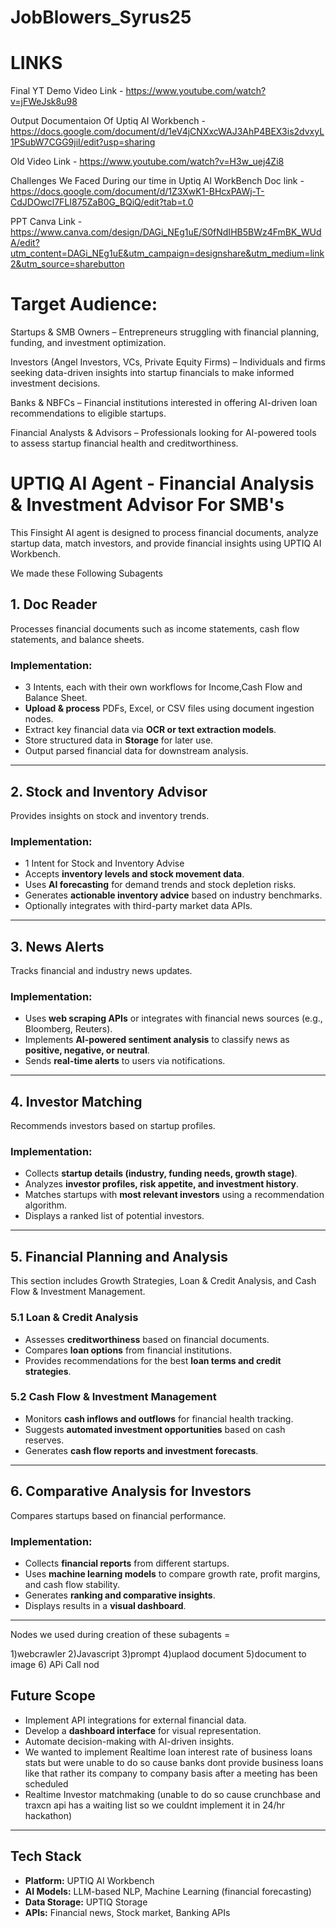 # JobBlowers_Syrus25

# LINKS

Final YT Demo Video Link - https://www.youtube.com/watch?v=jFWeJsk8u98

Output Documentaion Of Uptiq AI Workbench - https://docs.google.com/document/d/1eV4jCNXxcWAJ3AhP4BEX3is2dvxyL1PSubW7CGG9jiI/edit?usp=sharing

Old Video Link - https://www.youtube.com/watch?v=H3w_uej4Zi8

Challenges We Faced During our time in Uptiq AI WorkBench Doc link - https://docs.google.com/document/d/1Z3XwK1-BHcxPAWj-T-CdJDOwcl7FLI875ZaB0G_BQiQ/edit?tab=t.0

PPT Canva Link - https://www.canva.com/design/DAGi_NEg1uE/S0fNdIHB5BWz4FmBK_WUdA/edit?utm_content=DAGi_NEg1uE&utm_campaign=designshare&utm_medium=link2&utm_source=sharebutton

# Target Audience:
Startups & SMB Owners – Entrepreneurs struggling with financial planning, funding, and investment optimization.

Investors (Angel Investors, VCs, Private Equity Firms) – Individuals and firms seeking data-driven insights into startup financials to make informed investment decisions.

Banks & NBFCs – Financial institutions interested in offering AI-driven loan recommendations to eligible startups.

Financial Analysts & Advisors – Professionals looking for AI-powered tools to assess startup financial health and creditworthiness.



# UPTIQ AI Agent - Financial Analysis & Investment Advisor For SMB's

This Finsight AI agent is designed to process financial documents, analyze startup data, match investors, and provide financial insights using UPTIQ AI Workbench. 

We made these Following Subagents
## 1. Doc Reader
Processes financial documents such as income statements, cash flow statements, and balance sheets.

### Implementation:
- 3 Intents, each with their own workflows for Income,Cash Flow and Balance Sheet.
- **Upload & process** PDFs, Excel, or CSV files using document ingestion nodes.
- Extract key financial data via **OCR or text extraction models**.
- Store structured data in **Storage** for later use.
- Output parsed financial data for downstream analysis.

---

## 2. Stock and Inventory Advisor
Provides insights on stock and inventory trends.

### Implementation:
- 1 Intent for Stock and Inventory Advise
- Accepts **inventory levels and stock movement data**.
- Uses **AI forecasting** for demand trends and stock depletion risks.
- Generates **actionable inventory advice** based on industry benchmarks.
- Optionally integrates with third-party market data APIs.

---

##  3. News Alerts
Tracks financial and industry news updates.

### Implementation:
- Uses **web scraping APIs** or integrates with financial news sources (e.g., Bloomberg, Reuters).
- Implements **AI-powered sentiment analysis** to classify news as **positive, negative, or neutral**.
- Sends **real-time alerts** to users via notifications.

---

## 4. Investor Matching
Recommends investors based on startup profiles.

### Implementation:
- Collects **startup details (industry, funding needs, growth stage)**.
- Analyzes **investor profiles, risk appetite, and investment history**.
- Matches startups with **most relevant investors** using a recommendation algorithm.
- Displays a ranked list of potential investors.

---

##  5. Financial Planning and Analysis
This section includes Growth Strategies, Loan & Credit Analysis, and Cash Flow & Investment Management.

### **5.1 Loan & Credit Analysis**
- Assesses **creditworthiness** based on financial documents.
- Compares **loan options** from financial institutions.
- Provides recommendations for the best **loan terms and credit strategies**.

### **5.2 Cash Flow & Investment Management**
- Monitors **cash inflows and outflows** for financial health tracking.
- Suggests **automated investment opportunities** based on cash reserves.
- Generates **cash flow reports and investment forecasts**.

---

## 6. Comparative Analysis for Investors
Compares startups based on financial performance.

### Implementation:
- Collects **financial reports** from different startups.
- Uses **machine learning models** to compare growth rate, profit margins, and cash flow stability.
- Generates **ranking and comparative insights**.
- Displays results in a **visual dashboard**.

---

Nodes we used during creation of these subagents =

1)webcrawler
2)Javascript
3)prompt
4)uplaod document
5)document to image
6) APi Call nod



## Future Scope
- Implement API integrations for external financial data.
- Develop a **dashboard interface** for visual representation.
- Automate decision-making with AI-driven insights.
- We wanted to implement Realtime loan interest rate of business loans stats but were unable to do so cause banks dont provide business loans like that rather its company to company basis after a meeting has been scheduled
- Realtime Investor matchmaking (unable to do so cause crunchbase and traxcn api has a waiting list so we couldnt implement it in 24/hr hackathon)


---

##  Tech Stack
- **Platform:** UPTIQ AI Workbench
- **AI Models:** LLM-based NLP, Machine Learning (financial forecasting)
- **Data Storage:** UPTIQ Storage
- **APIs:** Financial news, Stock market, Banking APIs


